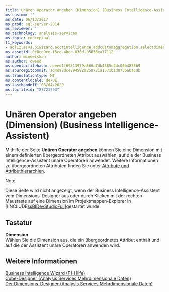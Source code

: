 ```yaml
---
title: Unären Operator angeben (Dimension) (Business Intelligence-Assistent) | Microsoft-Dokumentation
ms.custom: ''
ms.date: 06/13/2017
ms.prod: sql-server-2014
ms.reviewer: ''
ms.technology: analysis-services
ms.topic: conceptual
f1_keywords:
- sql12.asvs.biwizard.acctintelligence.addcustomaggregation.selectdimension.f1
ms.assetid: 0c8ce9ce-f5ce-4bea-830d-05836ea17112
author: minewiskan
ms.author: owend
ms.openlocfilehash: aeeed1f69513979a566a7db4385e4dc00b4855b9
ms.sourcegitcommit: ad4d92dce894592a259721a1571b1d8736abacdb
ms.translationtype: MT
ms.contentlocale: de-DE
ms.lasthandoff: 08/04/2020
ms.locfileid: "87721793"
---
```

# <a name="specify-a-unary-operator-dimension-business-intelligence-wizard"></a>Unären Operator angeben (Dimension) (Business Intelligence-Assistent)
  Mithilfe der Seite **Unären Operator angeben** können Sie eine Dimension mit einem definierten übergeordneten Attribut auswählen, auf die der Business Intelligence-Assistent unäre Operatoren anwendet. Weitere Informationen zu übergeordneten Attributen finden Sie unter [Attribute und Attributhierarchien](multidimensional-models-olap-logical-dimension-objects/attributes-and-attribute-hierarchies.md).  
  
> [!NOTE]  
>  Diese Seite wird nicht angezeigt, wenn der Business Intelligence-Assistent vom Dimensions-Designer aus oder durch Klicken mit der rechten Maustaste auf eine Dimension im Projektmappen-Explorer in [!INCLUDE[ssBIDevStudioFull](../includes/ssbidevstudiofull-md.md)]gestartet wurde.  
  
## <a name="options"></a>Tastatur  
 **Dimension**  
 Wählen Sie die Dimension aus, die ein übergeordnetes Attribut enthält und auf die der Assistent unäre Operatoren anwenden wird.  
  
## <a name="see-also"></a>Weitere Informationen  
 [Business Intelligence Wizard (F1-Hilfe)](business-intelligence-wizard-f1-help.md)   
 [Cube-Designer &#40;Analysis Services Mehrdimensionale Daten&#41;](cube-designer-analysis-services-multidimensional-data.md)   
 [Der Dimensions-Designer &#40;Analysis Services Mehrdimensionale Daten&#41;](dimension-designer-analysis-services-multidimensional-data.md)  
  
  
